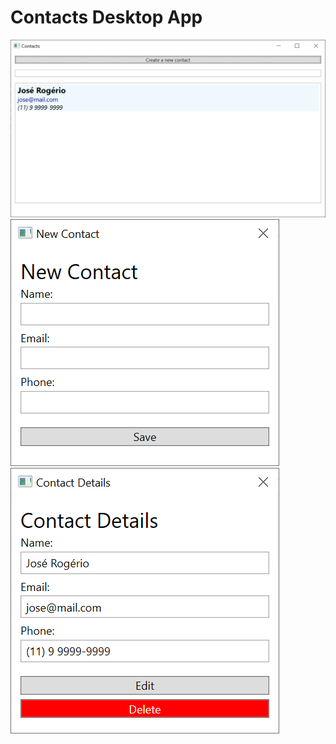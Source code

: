 # Contacts Desktop App

![screenshot main windown](./Screenshots/MainWindow.png)
![screenshot new contact window](./Screenshots/NewContactWindow.png)
![screenshot contact details window](./Screenshots/ContactDetailsWindow.png)
